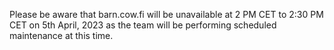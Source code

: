 Please be aware that barn.cow.fi will be unavailable at 2 PM CET to 2:30 PM CET on 5th April, 2023 as the team will be performing scheduled maintenance at this time.